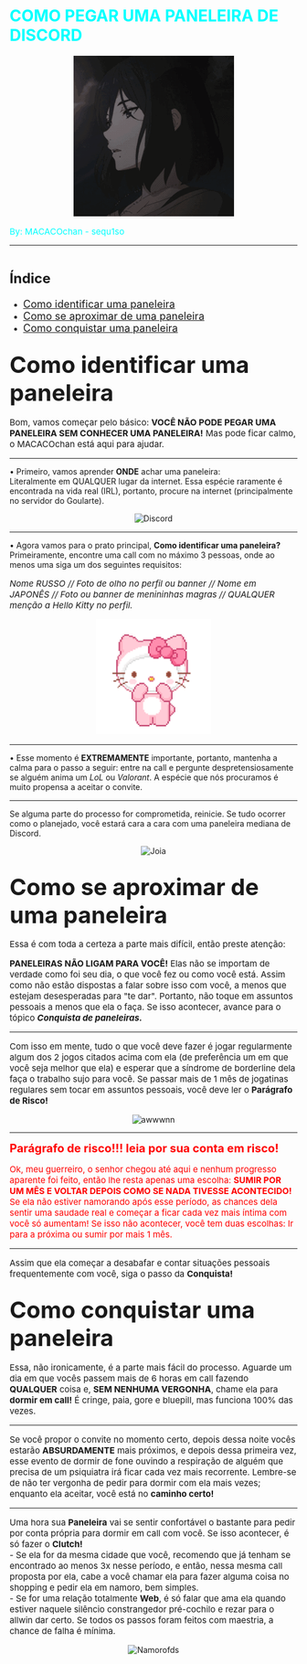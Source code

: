 # <span style="color: cyan">COMO PEGAR UMA PANELEIRA DE DISCORD</span>
<p align="center">
  <img src="https://github.com/MatheusMrq/images-not-a-project/blob/main/g1.gif?raw=true" alt="Paneleira mediana">
</p>

<span style="font-size: 15px; color: cyan;">By: MACACOchan - sequ1so</span>

***
# <span style="font-size: 24px;">Índice</span>

- <span style="font-size: 18px;">[Como identificar uma paneleira](#identificar)</span>
- <span style="font-size: 18px;">[Como se aproximar de uma paneleira](#aproximar)</span>
- <span style="font-size: 18px;">[Como conquistar uma paneleira](#conquista)</span>

## <span id="identificar;" style="font-size: 40px">Como identificar uma paneleira</span>
<p style="font-size: 15px;">
Bom, vamos começar pelo básico: <b>VOCÊ NÃO PODE PEGAR UMA PANELEIRA SEM CONHECER UMA PANELEIRA!</b> Mas pode ficar calmo, o MACACOchan está aqui para ajudar.
</p>

<p style="font-size: 15px;">
<hr>• Primeiro, vamos aprender <b>ONDE</b> achar uma paneleira:<br>Literalmente em QUALQUER lugar da internet. Essa espécie raramente é encontrada na vida real (IRL), portanto, procure na internet (principalmente no servidor do Goularte).
</p>
<p align="center">
<img style="width:40%;" src="https://yt3.googleusercontent.com/Ws_BpAWD46mOjCW3XCnsZ0YmghW-6fhMf6d9pvCvb4g8JJftgvL54039U1mgh31OchR4ApMTezc=s900-c-k-c0x00ffffff-no-rj" alt="Discord">
</p>

<p style="font-size: 15px;">
<hr>• Agora vamos para o prato principal, <b>Como identificar uma paneleira?</b><br>Primeiramente, encontre uma call com no máximo 3 pessoas, onde ao menos uma siga um dos seguintes requisitos:
</p>
<p style="font-size: 15px;">
<i>Nome RUSSO // Foto de olho no perfil ou banner // Nome em JAPONÊS // Foto ou banner de menininhas magras // QUALQUER menção a Hello Kitty no perfil.</i>
</p>
<p align="center">
<img style="width:40%;" src="https://github.com/MatheusMrq/images-not-a-project/blob/main/g2.gif?raw=true" alt="Hello Kitty">
</p>

<p style="font-size: 15px;">
<hr>• Esse momento é <b>EXTREMAMENTE</b> importante, portanto, mantenha a calma para o passo a seguir: entre na call e pergunte despretensiosamente se alguém anima um <i>LoL</i> ou <i>Valorant</i>. A espécie que nós procuramos é muito propensa a aceitar o convite.
</p>

<p style="font-size: 15px;">
<hr>Se alguma parte do processo for comprometida, reinicie. Se tudo ocorrer como o planejado, você estará cara a cara com uma paneleira mediana de Discord.
</p>
<p align="center">
<img style="width:40%;" src="https://w7.pngwing.com/pngs/341/656/png-transparent-thumbs-up-emoticon-thumb-signal-smiley-emoticon-lovely-smile-love-people-love-couple-thumbnail.png" alt="Joia">
</p>

## <span id="aproximar" style="font-size: 40px">Como se aproximar de uma paneleira</span>
<p style="font-size: 15px;">
Essa é com toda a certeza a parte mais difícil, então preste atenção:
</p>
<p style="font-size: 15px;">
<b>PANELEIRAS NÃO LIGAM PARA VOCÊ!</b> Elas não se importam de verdade como foi seu dia, o que você fez ou como você está. Assim como não estão dispostas a falar sobre isso com você, a menos que estejam desesperadas para "te dar". Portanto, não toque em assuntos pessoais a menos que ela o faça. Se isso acontecer, avance para o tópico <i><b>Conquista de paneleiras.</b></i>
</p><hr>
<p style="font-size: 15px;">
Com isso em mente, tudo o que você deve fazer é jogar regularmente algum dos 2 jogos citados acima com ela (de preferência um em que você seja melhor que ela) e esperar que a síndrome de borderline dela faça o trabalho sujo para você. Se passar mais de 1 mês de jogatinas regulares sem tocar em assuntos pessoais, você deve ler o <b>Parágrafo de Risco!</b>
<p align="center">
<img style="width:40%;" src="https://pm1.aminoapps.com/6652/0908f6b3ed261a67ecd9645f87134fd1c38a93e1_hq.jpg" alt="awwwnn">
</p>
</p><hr>
<p style="font-size: 15px; color: red;">
<b style="font-size: 20px">Parágrafo de risco!!! leia por sua conta em risco!</b>
</p>
<p style="font-size: 15px; color: red;">
Ok, meu guerreiro, o senhor chegou até aqui e nenhum progresso aparente foi feito, então lhe resta apenas uma escolha: <b>SUMIR POR UM MÊS E VOLTAR DEPOIS COMO SE NADA TIVESSE ACONTECIDO!</b> Se ela não estiver namorando após esse período, as chances dela sentir uma saudade real e começar a ficar cada vez mais íntima com você só aumentam! Se isso não acontecer, você tem duas escolhas: Ir para a próxima ou sumir por mais 1 mês.
</p><hr>
<p style="font-size: 15px;">
Assim que ela começar a desabafar e contar situações pessoais frequentemente com você, siga o passo da <b>Conquista!</b>
</p>

## <span id="conquista" style="font-size: 40px">Como conquistar uma paneleira</span>

<p style="font-size: 15px;">
Essa, não ironicamente, é a parte mais fácil do processo. Aguarde um dia em que vocês passem mais de 6 horas em call fazendo <b>QUALQUER</b> coisa e, <b>SEM NENHUMA VERGONHA</b>, chame ela para <b>dormir em call!</b> É cringe, paia, gore e bluepill, mas funciona 100% das vezes.
</p><hr>
<p style="font-size: 15px;">
Se você propor o convite no momento certo, depois dessa noite vocês estarão <b>ABSURDAMENTE</b> mais próximos, e depois dessa primeira vez, esse evento de dormir de fone ouvindo a respiração de alguém que precisa de um psiquiatra irá ficar cada vez mais recorrente. Lembre-se de não ter vergonha de pedir para dormir com ela mais vezes; enquanto ela aceitar, você está no <b>caminho certo!</b>
</p><hr>
<p style="font-size: 15px;">
Uma hora sua <b>Paneleira</b> vai se sentir confortável o bastante para pedir por conta própria para dormir em call com você. Se isso acontecer, é só fazer o <b>Clutch!</b> <br>- Se ela for da mesma cidade que você, recomendo que já tenham se encontrado ao menos 3x nesse período, e então, nessa mesma call proposta por ela, cabe a você chamar ela para fazer alguma coisa no shopping e pedir ela em namoro, bem simples.<br>- Se for uma relação totalmente <b>Web</b>, é só falar que ama ela quando estiver naquele silêncio constrangedor pré-cochilo e rezar para o allwin dar certo. Se todos os passos foram feitos com maestria, a chance de falha é mínima.
</p>
<p align="center">
<img style="width:70%;" src="https://www.intoxianime.com/wp-content/uploads/2019/07/animes-online-kimi-no-na-wa-your-name-filme-ade6f92aaf798c252de9098c8f5b86b2.jpg" alt="Namorofds">
</p>
